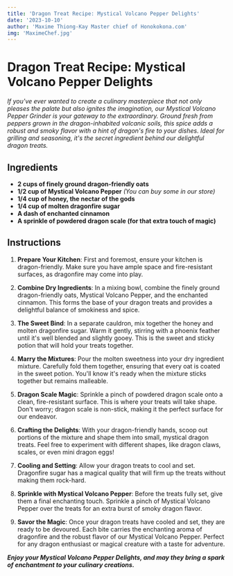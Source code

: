 ```yaml
---
title: 'Dragon Treat Recipe: Mystical Volcano Pepper Delights'
date: '2023-10-10'
author: 'Maxime Thiong-Kay Master chief of Honokokona.com'
img: 'MaximeChef.jpg'
---
```

# **Dragon Treat Recipe: Mystical Volcano Pepper Delights**

*If you've ever wanted to create a culinary masterpiece that not only pleases the palate but also ignites the imagination, our Mystical Volcano Pepper Grinder is your gateway to the extraordinary. Ground fresh from peppers grown in the dragon-inhabited volcanic soils, this spice adds a robust and smoky flavor with a hint of dragon's fire to your dishes. Ideal for grilling and seasoning, it's the secret ingredient behind our delightful dragon treats.*

## **Ingredients**

- **2 cups of finely ground dragon-friendly oats**
- **1/2 cup of Mystical Volcano Pepper** _(You can buy some in our store)_
- **1/4 cup of honey, the nectar of the gods**
- **1/4 cup of molten dragonfire sugar**
- **A dash of enchanted cinnamon**
- **A sprinkle of powdered dragon scale (for that extra touch of magic)**

## **Instructions**

1. **Prepare Your Kitchen**: First and foremost, ensure your kitchen is dragon-friendly. Make sure you have ample space and fire-resistant surfaces, as dragonfire may come into play.

2. **Combine Dry Ingredients**: In a mixing bowl, combine the finely ground dragon-friendly oats, Mystical Volcano Pepper, and the enchanted cinnamon. This forms the base of your dragon treats and provides a delightful balance of smokiness and spice.

3. **The Sweet Bind**: In a separate cauldron, mix together the honey and molten dragonfire sugar. Warm it gently, stirring with a phoenix feather until it's well blended and slightly gooey. This is the sweet and sticky potion that will hold your treats together.

4. **Marry the Mixtures**: Pour the molten sweetness into your dry ingredient mixture. Carefully fold them together, ensuring that every oat is coated in the sweet potion. You'll know it's ready when the mixture sticks together but remains malleable.

5. **Dragon Scale Magic**: Sprinkle a pinch of powdered dragon scale onto a clean, fire-resistant surface. This is where your treats will take shape. Don't worry; dragon scale is non-stick, making it the perfect surface for our endeavor.

6. **Crafting the Delights**: With your dragon-friendly hands, scoop out portions of the mixture and shape them into small, mystical dragon treats. Feel free to experiment with different shapes, like dragon claws, scales, or even mini dragon eggs!

7. **Cooling and Setting**: Allow your dragon treats to cool and set. Dragonfire sugar has a magical quality that will firm up the treats without making them rock-hard.

8. **Sprinkle with Mystical Volcano Pepper**: Before the treats fully set, give them a final enchanting touch. Sprinkle a pinch of Mystical Volcano Pepper over the treats for an extra burst of smoky dragon flavor.

9. **Savor the Magic**: Once your dragon treats have cooled and set, they are ready to be devoured. Each bite carries the enchanting aroma of dragonfire and the robust flavor of our Mystical Volcano Pepper. Perfect for any dragon enthusiast or magical creature with a taste for adventure.

**_Enjoy your Mystical Volcano Pepper Delights, and may they bring a spark of enchantment to your culinary creations._**